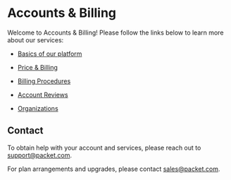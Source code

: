 # Accounts & Billing

Welcome to Accounts & Billing! Please follow the links below to learn more about our services:

- [Basics of our platform](https://github.com/packethost/docs/blob/master/products/getting-started.md)

- [Price & Billing](https://github.com/packethost/docs/blob/master/products/common-questions/billing.md)

- [Billing Procedures](https://github.com/packethost/docs/blob/master/products/accounts-and-billing/billing-procedures.md)

- [Account Reviews](https://github.com/packethost/docs/blob/master/products/accounts-and-billing/account-reviews.md)

- [Organizations](https://github.com/packethost/docs/blob/master/products/accounts-and-billing/organizations.md)

## Contact

To obtain help with your account and services, please reach out to [support@packet.com](mailto:support@packet.com).

For plan arrangements and upgrades, please contact [sales@packet.com](mailto:sales@packet.com).